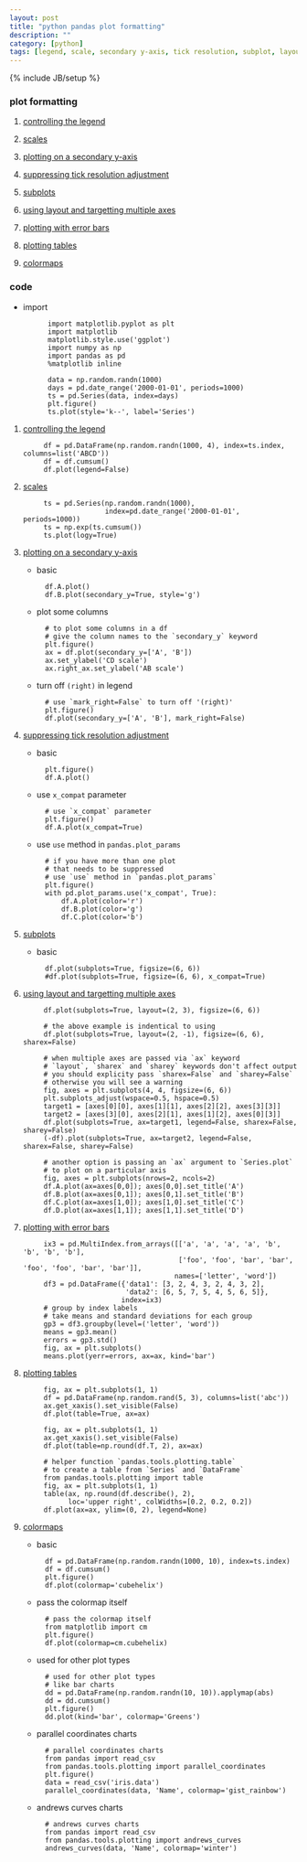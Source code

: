 ```yaml
---
layout: post
title: "python pandas plot formatting"
description: ""
category: [python]
tags: [legend, scale, secondary y-axis, tick resolution, subplot, layout, axes, error bar, table, colormap]
---
```

{% include JB/setup %}


### plot formatting

1. [controlling the legend](http://pandas.pydata.org/pandas-docs/stable/visualization.html#controlling-the-legend)

1. [scales](http://pandas.pydata.org/pandas-docs/stable/visualization.html#scales)

1. [plotting on a secondary y-axis](http://pandas.pydata.org/pandas-docs/stable/visualization.html#plotting-on-a-secondary-y-axis)

1. [suppressing tick resolution adjustment](http://pandas.pydata.org/pandas-docs/stable/visualization.html#suppressing-tick-resolution-adjustment)

1. [subplots](http://pandas.pydata.org/pandas-docs/stable/visualization.html#subplots)

1. [using layout and targetting multiple axes](http://pandas.pydata.org/pandas-docs/stable/visualization.html#using-layout-and-targetting-multiple-axes)

1. [plotting with error bars](http://pandas.pydata.org/pandas-docs/stable/visualization.html#plotting-with-error-bars)

1. [plotting tables](http://pandas.pydata.org/pandas-docs/stable/visualization.html#plotting-tables)

1. [colormaps](http://pandas.pydata.org/pandas-docs/stable/visualization.html#colormaps)

### code

* import

            import matplotlib.pyplot as plt
            import matplotlib
            matplotlib.style.use('ggplot')
            import numpy as np
            import pandas as pd
            %matplotlib inline

            data = np.random.randn(1000)
            days = pd.date_range('2000-01-01', periods=1000)
            ts = pd.Series(data, index=days)
            plt.figure()
            ts.plot(style='k--', label='Series')

1. [controlling the legend](http://pandas.pydata.org/pandas-docs/stable/visualization.html#controlling-the-legend)

            df = pd.DataFrame(np.random.randn(1000, 4), index=ts.index, columns=list('ABCD'))
            df = df.cumsum()
            df.plot(legend=False)

1. [scales](http://pandas.pydata.org/pandas-docs/stable/visualization.html#scales)

            ts = pd.Series(np.random.randn(1000),
                           index=pd.date_range('2000-01-01', periods=1000))
            ts = np.exp(ts.cumsum())
            ts.plot(logy=True)

1. [plotting on a secondary y-axis](http://pandas.pydata.org/pandas-docs/stable/visualization.html#plotting-on-a-secondary-y-axis)

    * basic

            df.A.plot()
            df.B.plot(secondary_y=True, style='g')

    * plot some columns

            # to plot some columns in a df
            # give the column names to the `secondary_y` keyword
            plt.figure()
            ax = df.plot(secondary_y=['A', 'B'])
            ax.set_ylabel('CD scale')
            ax.right_ax.set_ylabel('AB scale')

    * turn off `(right)` in legend

            # use `mark_right=False` to turn off '(right)'
            plt.figure()
            df.plot(secondary_y=['A', 'B'], mark_right=False)

1. [suppressing tick resolution adjustment](http://pandas.pydata.org/pandas-docs/stable/visualization.html#suppressing-tick-resolution-adjustment)

    * basic

            plt.figure()
            df.A.plot()

    * use `x_compat` parameter

            # use `x_compat` parameter
            plt.figure()
            df.A.plot(x_compat=True)

    * use `use` method in `pandas.plot_params`

            # if you have more than one plot
            # that needs to be suppressed
            # use `use` method in `pandas.plot_params`
            plt.figure()
            with pd.plot_params.use('x_compat', True):
                df.A.plot(color='r')
                df.B.plot(color='g')
                df.C.plot(color='b')

1. [subplots](http://pandas.pydata.org/pandas-docs/stable/visualization.html#subplots)

    * basic

            df.plot(subplots=True, figsize=(6, 6))
            #df.plot(subplots=True, figsize=(6, 6), x_compat=True)

1. [using layout and targetting multiple axes](http://pandas.pydata.org/pandas-docs/stable/visualization.html#using-layout-and-targetting-multiple-axes)

            df.plot(subplots=True, layout=(2, 3), figsize=(6, 6))

            # the above example is indentical to using
            df.plot(subplots=True, layout=(2, -1), figsize=(6, 6), sharex=False)

            # when multiple axes are passed via `ax` keyword
            # `layout`, `sharex` and `sharey` keywords don't affect output
            # you should explicity pass `sharex=False` and `sharey=False`
            # otherwise you will see a warning
            fig, axes = plt.subplots(4, 4, figsize=(6, 6))
            plt.subplots_adjust(wspace=0.5, hspace=0.5)
            target1 = [axes[0][0], axes[1][1], axes[2][2], axes[3][3]]
            target2 = [axes[3][0], axes[2][1], axes[1][2], axes[0][3]]
            df.plot(subplots=True, ax=target1, legend=False, sharex=False, sharey=False)
            (-df).plot(subplots=True, ax=target2, legend=False, sharex=False, sharey=False)

            # another option is passing an `ax` argument to `Series.plot`
            # to plot on a particular axis
            fig, axes = plt.subplots(nrows=2, ncols=2)
            df.A.plot(ax=axes[0,0]); axes[0,0].set_title('A')
            df.B.plot(ax=axes[0,1]); axes[0,1].set_title('B')
            df.C.plot(ax=axes[1,0]); axes[1,0].set_title('C')
            df.D.plot(ax=axes[1,1]); axes[1,1].set_title('D')

1. [plotting with error bars](http://pandas.pydata.org/pandas-docs/stable/visualization.html#plotting-with-error-bars)

            ix3 = pd.MultiIndex.from_arrays([['a', 'a', 'a', 'a', 'b', 'b', 'b', 'b'],
                                             ['foo', 'foo', 'bar', 'bar', 'foo', 'foo', 'bar', 'bar']],
                                            names=['letter', 'word'])
            df3 = pd.DataFrame({'data1': [3, 2, 4, 3, 2, 4, 3, 2],
                                'data2': [6, 5, 7, 5, 4, 5, 6, 5]},
                               index=ix3)
            # group by index labels
            # take means and standard deviations for each group
            gp3 = df3.groupby(level=('letter', 'word'))
            means = gp3.mean()
            errors = gp3.std()
            fig, ax = plt.subplots()
            means.plot(yerr=errors, ax=ax, kind='bar')

1. [plotting tables](http://pandas.pydata.org/pandas-docs/stable/visualization.html#plotting-tables)

            fig, ax = plt.subplots(1, 1)
            df = pd.DataFrame(np.random.rand(5, 3), columns=list('abc'))
            ax.get_xaxis().set_visible(False)
            df.plot(table=True, ax=ax)

            fig, ax = plt.subplots(1, 1)
            ax.get_xaxis().set_visible(False)
            df.plot(table=np.round(df.T, 2), ax=ax)

            # helper function `pandas.tools.plotting.table`
            # to create a table from `Series` and `DataFrame`
            from pandas.tools.plotting import table
            fig, ax = plt.subplots(1, 1)
            table(ax, np.round(df.describe(), 2),
                  loc='upper right', colWidths=[0.2, 0.2, 0.2])
            df.plot(ax=ax, ylim=(0, 2), legend=None)

1. [colormaps](http://pandas.pydata.org/pandas-docs/stable/visualization.html#colormaps)

    * basic

            df = pd.DataFrame(np.random.randn(1000, 10), index=ts.index)
            df = df.cumsum()
            plt.figure()
            df.plot(colormap='cubehelix')

    * pass the colormap itself

            # pass the colormap itself
            from matplotlib import cm
            plt.figure()
            df.plot(colormap=cm.cubehelix)

    * used for other plot types

            # used for other plot types
            # like bar charts
            dd = pd.DataFrame(np.random.randn(10, 10)).applymap(abs)
            dd = dd.cumsum()
            plt.figure()
            dd.plot(kind='bar', colormap='Greens')

    * parallel coordinates charts

            # parallel coordinates charts
            from pandas import read_csv
            from pandas.tools.plotting import parallel_coordinates
            plt.figure()
            data = read_csv('iris.data')
            parallel_coordinates(data, 'Name', colormap='gist_rainbow')

    * andrews curves charts

            # andrews curves charts
            from pandas import read_csv
            from pandas.tools.plotting import andrews_curves
            andrews_curves(data, 'Name', colormap='winter')